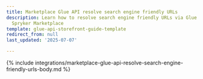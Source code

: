 ```yaml
---
title: Marketplace Glue API resolve search engine friendly URLs
description: Learn how to resolve search engine friendly URLs via Glue API in the
  Spryker Marketplace
template: glue-api-storefront-guide-template
redirect_from: null
last_updated: '2025-07-07'

---
```


{% include integrations/marketplace-glue-api-resolve-search-engine-friendly-urls-body.md %}

